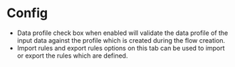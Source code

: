 # Config

* Data profile check box when enabled will validate the data profile of the input data against the profile which is created during the flow creation.
* Import rules and export rules options on this tab can be used to import or export the rules which are defined. 

